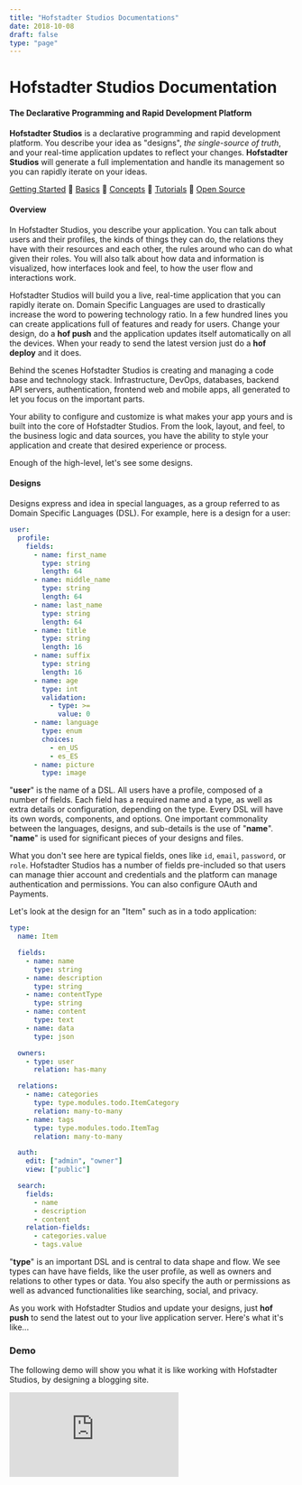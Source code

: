```yaml
---
title: "Hofstadter Studios Documentations"
date: 2018-10-08
draft: false
type: "page"
---
```


# Hofstadter Studios Documentation


#### The Declarative Programming and Rapid Development Platform

__Hofstadter Studios__ is a
declarative programming and rapid development platform.
You describe your idea as "designs",
_the single-source of truth_, and
your real-time application updates to reflect your changes.
__Hofstadter Studios__ will generate a
full implementation and handle its management
so you can rapidly iterate on your ideas.

[Getting Started](./getting-started)
🐢
[Basics](./basics)
🐢
[Concepts](./concepts)
🐢
[Tutorials](./tutorials)
🐢
[Open Source](https://github.com/hofstadter-io)

#### Overview

In Hofstadter Studios, you describe your application.
You can talk about users and their profiles,
the kinds of things they can do,
the relations they have with their resources and each other,
the rules around who can do what given their roles.
You will also talk about how data and information
is visualized, how interfaces look and feel,
to how the user flow and interactions work.

Hofstadter Studios will build you a live, real-time
application that you can rapidly iterate on.
Domain Specific Languages are used to drastically increase
the word to powering technology ratio.
In a few hundred lines you can create applications
full of features and ready for users.
Change your design, do a __hof push__
and the application updates itself
automatically on all the devices.
When your ready to send the latest version
just do a __hof deploy__ and it does.

Behind the scenes Hofstadter Studios
is creating and managing
a code base and technology stack.
Infrastructure, DevOps, databases,
backend API servers, authentication,
frontend web and mobile apps,
all generated to let you focus on the
important parts.

Your ability to configure and customize
is what makes your app yours
and is built into the core of Hofstadter Studios.
From the look, layout, and feel,
to the business logic and data sources,
you have the ability to style your
application and create that
desired experience or process.

Enough of the high-level,
let's see some designs.

#### Designs

Designs express and idea in special languages,
as a group referred to as Domain Specific Languages (DSL).
For example, here is a design for a user:

```yaml
user:
  profile:
    fields:
      - name: first_name
        type: string
        length: 64
      - name: middle_name
        type: string
        length: 64
      - name: last_name
        type: string
        length: 64
      - name: title
        type: string
        length: 16
      - name: suffix
        type: string
        length: 16
      - name: age
        type: int
        validation:
          - type: >=
            value: 0
      - name: language
        type: enum
        choices:
          - en_US
          - es_ES
      - name: picture
        type: image
```

"__user__" is the name of a DSL.
All users have a profile, composed
of a number of fields.
Each field has a required name and a type,
as well as extra details or configuration,
depending on the type.
Every DSL will have its own
words, components, and options.
One important commonality between
the languages, designs, and sub-details
is the use of "__name__".
"__name__" is used for significant pieces
of your designs and files.

What you don't see here are typical fields,
ones like `id`, `email`, `password`, or `role`.
Hofstadter Studios has a number of fields
pre-included so that users can
manage thier account and credentials
and the platform can manage
authentication and permissions.
You can also configure OAuth and Payments.

Let's look at the design for an "Item"
such as in a todo application:

```yaml
type:
  name: Item

  fields:
    - name: name
      type: string
    - name: description
      type: string
    - name: contentType
      type: string
    - name: content
      type: text
    - name: data
      type: json

  owners:
    - type: user
      relation: has-many

  relations:
    - name: categories
      type: type.modules.todo.ItemCategory
      relation: many-to-many
    - name: tags
      type: type.modules.todo.ItemTag
      relation: many-to-many

  auth:
    edit: ["admin", "owner"]
    view: ["public"]

  search:
    fields:
      - name
      - description
      - content
    relation-fields:
      - categories.value
      - tags.value
```

"__type__" is an important DSL
and is central to data shape and flow.
We see types can have have fields,
like the user profile,
as well as owners and relations to
other types or data.
You also specify the auth or permissions
as well as advanced functionalities
like searching, social, and privacy.

As you work with Hofstadter Studios
and update your designs,
just __hof push__ to send the latest
out to your live application server.
Here's what it's like...


### Demo

The following demo will show you
what it is like working with
Hofstadter Studios,
by designing a blogging site.


<div class="embed-responsive embed-responsive-16by9">
  <iframe src="https://www.youtube.com/embed/CI4355YizBA" frameborder="0" allow="autoplay; encrypted-media" allowfullscreen></iframe></iframe>
</div>




